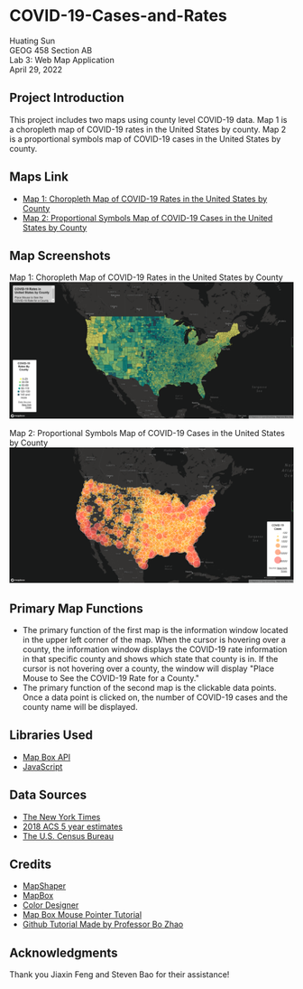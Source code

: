 # COVID-19-Cases-and-Rates
Huating Sun \
GEOG 458 Section AB \
Lab 3: Web Map Application \
April 29, 2022

## Project Introduction
This project includes two maps using county level COVID-19 data. Map 1 is a choropleth map of COVID-19 rates in the United States by county. Map 2 is a proportional symbols map of COVID-19 cases in the United States by county.


## Maps Link
- [Map 1: Choropleth Map of COVID-19 Rates in the United States by County](https://paulhuatingsun.github.io/COVID-19-Cases-and-Rates/map1.html)
- [Map 2: Proportional Symbols Map of COVID-19 Cases in the United States by County](https://paulhuatingsun.github.io/COVID-19-Cases-and-Rates/map2.html)

## Map Screenshots
Map 1: Choropleth Map of COVID-19 Rates in the United States by County
![Map 1](/img/map1.png "Map 1") 

Map 2: Proportional Symbols Map of COVID-19 Cases in the United States by County
![Map 2](/img/map2.png "Map 2") 

## Primary Map Functions
- The primary function of the first map is the information window located in the upper left corner of the map. When the cursor is hovering over a county, the information window displays the COVID-19 rate information in that specific county and shows which state that county is in. If the cursor is not hovering over a county, the window will display "Place Mouse to See the COVID-19 Rate for a County."
- The primary function of the second map is the clickable data points. Once a data point is clicked on, the number of COVID-19 cases and the county name will be displayed.


## Libraries Used
- [Map Box API](https://docs.mapbox.com/api/overview/)
- [JavaScript](https://www.javascript.com/)

## Data Sources
- [The New York Times](https://github.com/nytimes/covid-19-data/blob/43d32dde2f87bd4dafbb7d23f5d9e878124018b8/live/us-counties.csv)
- [2018 ACS 5 year estimates](https://data.census.gov/cedsci/table?g=0100000US.050000&d=ACS%205-Year%20Estimates%20Data%20Profiles&tid=ACSDP5Y2018.DP05&hidePreview=true)
- [The U.S. Census Bureau](https://www.census.gov/geographies/mapping-files/time-series/geo/carto-boundary-file.html)

## Credits
- [MapShaper](https://mapshaper.org/)
- [MapBox](https://docs.mapbox.com/mapbox.js/api/v3.3.1/)
- [Color Designer](https://colordesigner.io/gradient-generator)
- [Map Box Mouse Pointer Tutorial](https://docs.mapbox.com/mapbox-gl-js/example/queryrenderedfeatures/)
- [Github Tutorial Made by Professor Bo Zhao](https://github.com/jakobzhao/geog458/tree/master/labs/lab03)

## Acknowledgments
Thank you Jiaxin Feng and Steven Bao for their assistance!
